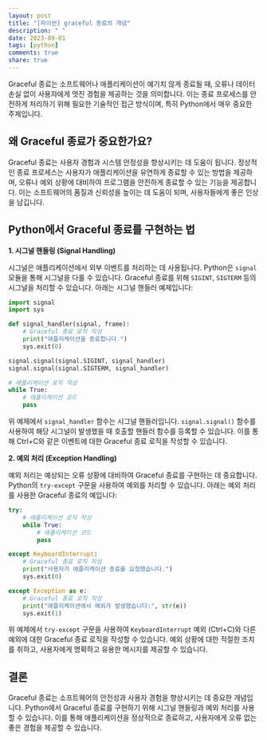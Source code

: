 ```yaml
---
layout: post
title: "[파이썬] graceful 종료의 개념"
description: " "
date: 2023-09-01
tags: [python]
comments: true
share: true
---
```


Graceful 종료는 소프트웨어나 애플리케이션이 예기치 않게 종료될 때, 오류나 데이터 손실 없이 사용자에게 멋진 경험을 제공하는 것을 의미합니다. 이는 종료 프로세스를 안전하게 처리하기 위해 필요한 기술적인 접근 방식이며, 특히 Python에서 매우 중요한 주제입니다.

## 왜 Graceful 종료가 중요한가요?

Graceful 종료는 사용자 경험과 시스템 안정성을 향상시키는 데 도움이 됩니다. 정상적인 종료 프로세스는 사용자가 애플리케이션을 유연하게 종료할 수 있는 방법을 제공하며, 오류나 예외 상황에 대비하여 프로그램을 안전하게 종료할 수 있는 기능을 제공합니다. 이는 소프트웨어의 품질과 신뢰성을 높이는 데 도움이 되며, 사용자들에게 좋은 인상을 남깁니다.

## Python에서 Graceful 종료를 구현하는 법

**1. 시그널 핸들링 (Signal Handling)**

시그널은 애플리케이션에서 외부 이벤트를 처리하는 데 사용됩니다. Python은 `signal` 모듈을 통해 시그널을 다룰 수 있습니다. Graceful 종료를 위해 `SIGINT`, `SIGTERM` 등의 시그널을 처리할 수 있습니다. 아래는 시그널 핸들러 예제입니다:

```python
import signal
import sys

def signal_handler(signal, frame):
    # Graceful 종료 로직 작성
    print("애플리케이션을 종료합니다.")
    sys.exit(0)

signal.signal(signal.SIGINT, signal_handler)
signal.signal(signal.SIGTERM, signal_handler)

# 애플리케이션 로직 작성
while True:
    # 애플리케이션 코드
    pass
```

위 예제에서 `signal_handler` 함수는 시그널 핸들러입니다. `signal.signal()` 함수를 사용하여 해당 시그널이 발생했을 때 호출할 핸들러 함수를 등록할 수 있습니다. 이를 통해 Ctrl+C와 같은 이벤트에 대한 Graceful 종료 로직을 작성할 수 있습니다.

**2. 예외 처리 (Exception Handling)**

예외 처리는 예상되는 오류 상황에 대비하여 Graceful 종료를 구현하는 데 중요합니다. Python의 `try-except` 구문을 사용하여 예외를 처리할 수 있습니다. 아래는 예외 처리를 사용한 Graceful 종료의 예입니다:

```python
try:
    # 애플리케이션 로직 작성
    while True:
        # 애플리케이션 코드
        pass

except KeyboardInterrupt:
    # Graceful 종료 로직 작성
    print("사용자가 애플리케이션 종료를 요청했습니다.")
    sys.exit(0)

except Exception as e:
    # Graceful 종료 로직 작성
    print("애플리케이션에서 예외가 발생했습니다:", str(e))
    sys.exit(1)
```

위 예제에서 `try-except` 구문을 사용하여 `KeyboardInterrupt` 예외 (Ctrl+C)와 다른 예외에 대한 Graceful 종료 로직을 작성할 수 있습니다. 예외 상황에 대한 적절한 조치를 취하고, 사용자에게 명확하고 유용한 메시지를 제공할 수 있습니다.

## 결론

Graceful 종료는 소프트웨어의 안전성과 사용자 경험을 향상시키는 데 중요한 개념입니다. Python에서 Graceful 종료를 구현하기 위해 시그널 핸들링과 예외 처리를 사용할 수 있습니다. 이를 통해 애플리케이션을 정상적으로 종료하고, 사용자에게 오류 없는 좋은 경험을 제공할 수 있습니다.